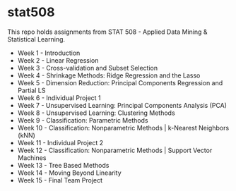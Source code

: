 # stat508

This repo holds assignments from STAT 508 - Applied Data Mining & Statistical Learning.

* Week 1 - Introduction
* Week 2 - Linear Regression
* Week 3 - Cross-validation and Subset Selection
* Week 4 - Shrinkage Methods: Ridge Regression and the Lasso
* Week 5 - Dimension Reduction: Principal Components Regression and Partial LS
* Week 6 - Individual Project 1
* Week 7 - Unsupervised Learning: Principal Components Analysis (PCA)
* Week 8 - Unsupervised Learning: Clustering Methods
* Week 9 - Classification: Parametric Methods
* Week 10 - Classification: Nonparametric Methods | k-Nearest Neighbors (kNN)
* Week 11 - Individual Project 2
* Week 12 - Classification: Nonparametric Methods | Support Vector Machines
* Week 13 - Tree Based Methods
* Week 14 - Moving Beyond Linearity
* Week 15 - Final Team Project
